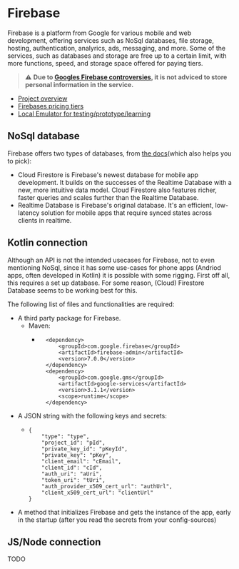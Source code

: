 # Firebase

Firebase is a platform from Google for various mobile and web development, offering services such as NoSql databases, file storage, hosting, authentication, analyrics, ads, messaging, and more. Some of the services, such as databases and storage are free up to a certain limit, with more functions, speed, and storage space offered for paying tiers.

> :warning: **Due to [Googles Firebase controversies](https://archive.md/Zjpb1), it is not adviced to store personal information in the service.**

- [Project overview](https://console.firebase.google.com)
- [Firebases pricing tiers](https://firebase.google.com/pricing)
- [Local Emulator for testing/prototype/learning](https://firebase.google.com/docs/emulator-suite)

## NoSql database

Firebase offers two types of databases, from [the docs](https://firebase.google.com/docs/database/rtdb-vs-firestore)(which also helps you to pick):

- Cloud Firestore is Firebase's newest database for mobile app development. It builds on the successes of the Realtime Database with a new, more intuitive data model. Cloud Firestore also features richer, faster queries and scales further than the Realtime Database.
- Realtime Database is Firebase's original database. It's an efficient, low-latency solution for mobile apps that require synced states across clients in realtime.

## Kotlin connection

Although an API is not the intended usecases for Firebase, not to even mentioning NoSql, since it has some use-cases for phone apps (Andriod apps, often developed in Kotlin) it is possible with some rigging.
First off all, this requires a set up database. For some reason, (Cloud) Firestore Database seems to be working best for this. 

The following list of files and functionalities are required:
- A third party package for Firebase.
  - Maven: 
    - ```
        <dependency>
			<groupId>com.google.firebase</groupId>
			<artifactId>firebase-admin</artifactId>
			<version>7.0.0</version>
		</dependency>
		<dependency>
			<groupId>com.google.gms</groupId>
			<artifactId>google-services</artifactId>
			<version>3.1.1</version>
			<scope>runtime</scope>
		</dependency>
        ```
- A JSON string with the following keys and secrets:
  - ```
    {
        "type": "type",
        "project_id": "pId",
        "private_key_id": "pKeyId",
        "private_key": "pKey",
        "client_email": "cEmail",
        "client_id": "cId",
        "auth_uri": "aUri",
        "token_uri": "tUri",
        "auth_provider_x509_cert_url": "authUrl",
        "client_x509_cert_url": "clientUrl"
    }
    ```
- A method that initializes Firebase and gets the instance of the app, early in the startup (after you read the secrets from your config-sources)

## JS/Node connection

TODO